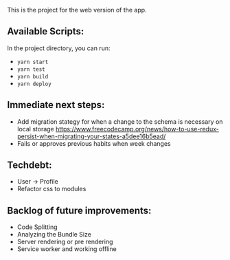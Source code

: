 This is the project for the web version of the app.

## Available Scripts:

In the project directory, you can run:

- `yarn start`
- `yarn test`
- `yarn build`
- `yarn deploy`

## Immediate next steps:

- Add migration stategy for when a change to the schema is necessary on local storage
  https://www.freecodecamp.org/news/how-to-use-redux-persist-when-migrating-your-states-a5dee16b5ead/
- Fails or approves previous habits when week changes

## Techdebt:

- User -> Profile
- Refactor css to modules

## Backlog of future improvements:

- Code Splitting
- Analyzing the Bundle Size
- Server rendering or pre rendering
- Service worker and working offline
